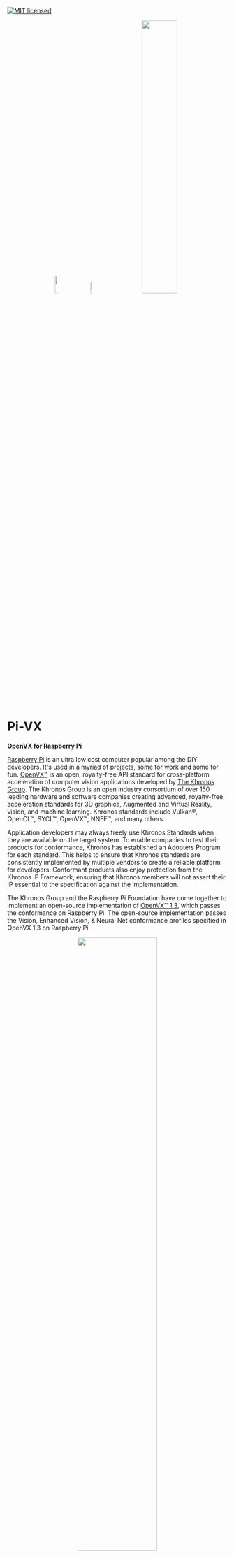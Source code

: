 [![MIT licensed](https://img.shields.io/badge/license-MIT-blue.svg)](https://opensource.org/licenses/MIT)

<p align="center"> &nbsp; &nbsp;&nbsp; &nbsp;&nbsp; <img width="10%" src="https://www.raspberrypi.org/app/uploads/2018/03/RPi-Logo-Reg-SCREEN.png" /> &nbsp; &nbsp;&nbsp; &nbsp;&nbsp; <img width="8%" src="https://svgsilh.com/svg/156116.svg"/> &nbsp; &nbsp;&nbsp; &nbsp;&nbsp; <img width="40%" src="https://upload.wikimedia.org/wikipedia/en/thumb/d/dd/OpenVX_logo.svg/1920px-OpenVX_logo.svg.png"/> </p> 

# Pi-VX
**OpenVX for Raspberry Pi**

<a href="https://www.raspberrypi.org" target="_blank">Raspberry Pi</a> is an ultra low cost computer popular among the DIY developers. It's used in a myriad of projects, some for work and some for fun. <a href="https://www.khronos.org/openvx/" target="_blank">OpenVX™</a> is an open, royalty-free API standard for cross-platform acceleration of computer vision applications developed by <a href="https://www.khronos.org" target="_blank">The Khronos Group</a>. The Khronos Group is an open industry consortium of over 150 leading hardware and software companies creating advanced, royalty-free, acceleration standards for 3D graphics, Augmented and Virtual Reality, vision, and machine learning. Khronos standards include Vulkan®, OpenCL™, SYCL™, OpenVX™, NNEF™, and many others.

Application developers may always freely use Khronos Standards when they are available on the target system. To enable companies to test their products for conformance, Khronos has established an Adopters Program for each standard. This helps to ensure that Khronos standards are consistently implemented by multiple vendors to create a reliable platform for developers. Conformant products also enjoy protection from the Khronos IP Framework, ensuring that Khronos members will not assert their IP essential to the specification against the implementation.

The Khronos Group and the Raspberry Pi Foundation have come together to implement an open-source implementation of <a href="https://www.khronos.org/registry/OpenVX/specs/1.3/html/OpenVX_Specification_1_3.html" target="_blank">OpenVX™ 1.3</a>, which passes the conformance on Raspberry Pi. The open-source implementation passes the Vision, Enhanced Vision, & Neural Net conformance profiles specified in OpenVX 1.3 on Raspberry Pi.

<p align="center"><img width="60%" src="https://www.khronos.org/assets/uploads/apis/2019-openvx-lp-graph.png" /></p> 

OpenVX enables a performance and power-optimized computer vision processing, especially important in embedded and real-time use cases such as face, body, and gesture tracking, smart video surveillance, advanced driver assistance systems (ADAS), object and scene reconstruction, augmented reality, visual inspection, robotics and more. The developers can take advantage of using this robust API in their application and know that the application is portable across all the <a href="https://www.khronos.org/conformance/adopters/conformant-products/openvx" target="_blank">conformant hardware</a>.

<p align="center"><img width="60%" src="https://www.raspberrypi.org/homepage-9df4b/static/raspberry-pi-4-labelled@2x-c1a040c7511610e7274e388432a458c4.png" /></p> 

In this project, we will go over how to build and install open-source OpenVX 1.3 library on [Raspberry Pi 4 Model B Rev 1.2](https://www.raspberrypi.org/products/raspberry-pi-4-model-b/). We will run the conformance for the Vision, Enhanced Vision, & Neural Net conformance profiles and create a simple computer vision application to get started with OpenVX on Raspberry Pi.

## OpenVX 1.3 Implementation for Raspberry Pi

The [OpenVX 1.3 implementation](https://github.com/KhronosGroup/OpenVX-sample-impl/tree/openvx_1.3) is available on GitHub. To build and install the library follow the instructions below.

### Build OpenVX 1.3 on Raspberry Pi

* Git Clone project with the recursive flag to get submodules.

````
git clone --recursive https://github.com/KhronosGroup/OpenVX-sample-impl.git
````
**Note:** The API Documents and Conformance Test Suite are set as submodules in the sample implementation project 

* Use Build.py script to build and install OpenVX 1.3

````
cd OpenVX-sample-impl/
python Build.py --os=Linux --venum --conf=Debug --conf_vision --enh_vision --conf_nn
````

* Build and run the conformance

````
export OPENVX_DIR=$(pwd)/install/Linux/x32/Debug
export VX_TEST_DATA_PATH=$(pwd)/cts/test_data/
mkdir build-cts
cd build-cts
cmake -DOPENVX_INCLUDES=$OPENVX_DIR/include -DOPENVX_LIBRARIES=$OPENVX_DIR/bin/libopenvx.so\;$OPENVX_DIR/bin/libvxu.so\;pthread\;dl\;m\;rt -DOPENVX_CONFORMANCE_VISION=ON -DOPENVX_USE_ENHANCED_VISION=ON -DOPENVX_CONFORMANCE_NEURAL_NETWORKS=ON ../cts/
cmake --build .
LD_LIBRARY_PATH=./lib ./bin/vx_test_conformance
````

## Sample Application

Use the open-source [samples](https://github.com/KhronosGroup/openvx-samples) on GitHub to test the installation.

<p align="center"><img width="60%" src="https://github.com/KhronosGroup/openvx-samples/blob/master/images/vx-pop-app.gif?raw=true" /></p> 

#### Acknowledgement

* Raspberry Pi is a trademark of the Raspberry Pi Foundation
* Images used in this document are used for educational purpose
* OpenVX is a trademark of the Khronos Group
